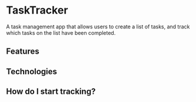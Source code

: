 # TaskTracker
A task management app that allows users to create a list of tasks, and track which tasks on the list have been completed.

## Features

## Technologies

## How do I start tracking?
